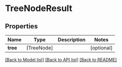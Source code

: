 # TreeNodeResult

## Properties
Name | Type | Description | Notes
------------ | ------------- | ------------- | -------------
**tree** | [TreeNode] |  | [optional] 

[[Back to Model list]](../README.md#documentation-for-models) [[Back to API list]](../README.md#documentation-for-api-endpoints) [[Back to README]](../README.md)


